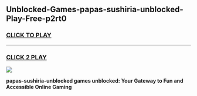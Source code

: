 
## Unblocked-Games-papas-sushiria-unblocked-Play-Free-p2rt0
<h3>
<a href="https://premium76.site?title=papas-sushiria-unblocked&ref=23A">CLICK TO PLAY</a></h3>
<hr>

<h3>
<a href="https://premium76.site?title=papas-sushiria-unblocked&ref=23A">CLICK 2 PLAY</a>
  
</h3>

<a href="https://premium76.site?title=papas-sushiria-unblocked&ref=23A"><img src="https://clearcache.store/games.png"></a>


**papas-sushiria-unblocked games unblocked: Your Gateway to Fun and Accessible Online Gaming**
